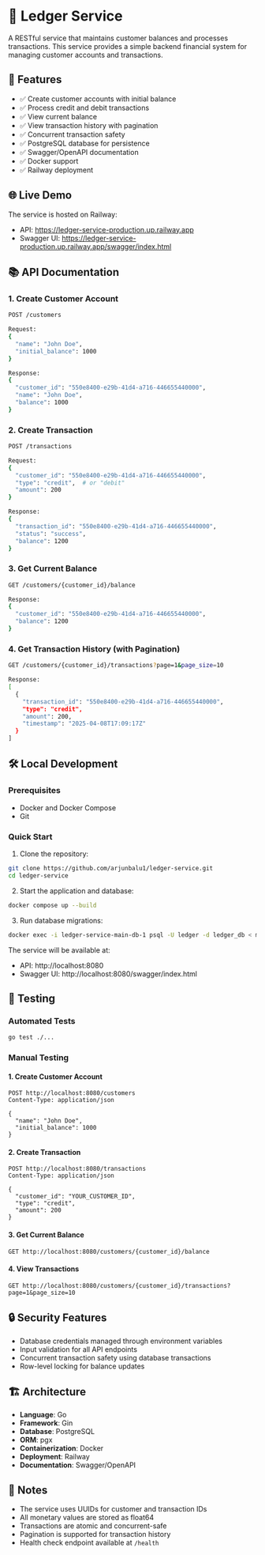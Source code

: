# 🔐 Ledger Service

A RESTful service that maintains customer balances and processes transactions. This service provides a simple backend financial system for managing customer accounts and transactions.

## 🚀 Features

- ✅ Create customer accounts with initial balance
- ✅ Process credit and debit transactions
- ✅ View current balance
- ✅ View transaction history with pagination
- ✅ Concurrent transaction safety
- ✅ PostgreSQL database for persistence
- ✅ Swagger/OpenAPI documentation
- ✅ Docker support
- ✅ Railway deployment

## 🌐 Live Demo

The service is hosted on Railway:
- API: https://ledger-service-production.up.railway.app
- Swagger UI: https://ledger-service-production.up.railway.app/swagger/index.html

## 📚 API Documentation

### 1. Create Customer Account
```bash
POST /customers

Request:
{
  "name": "John Doe",
  "initial_balance": 1000
}

Response:
{
  "customer_id": "550e8400-e29b-41d4-a716-446655440000",
  "name": "John Doe",
  "balance": 1000
}
```

### 2. Create Transaction
```bash
POST /transactions

Request:
{
  "customer_id": "550e8400-e29b-41d4-a716-446655440000",
  "type": "credit",  # or "debit"
  "amount": 200
}

Response:
{
  "transaction_id": "550e8400-e29b-41d4-a716-446655440000",
  "status": "success",
  "balance": 1200
}
```

### 3. Get Current Balance
```bash
GET /customers/{customer_id}/balance

Response:
{
  "customer_id": "550e8400-e29b-41d4-a716-446655440000",
  "balance": 1200
}
```

### 4. Get Transaction History (with Pagination)
```bash
GET /customers/{customer_id}/transactions?page=1&page_size=10

Response:
[
  {
    "transaction_id": "550e8400-e29b-41d4-a716-446655440000",
    "type": "credit",
    "amount": 200,
    "timestamp": "2025-04-08T17:09:17Z"
  }
]
```

## 🛠️ Local Development

### Prerequisites
- Docker and Docker Compose
- Git

### Quick Start

1. Clone the repository:
```bash
git clone https://github.com/arjunbalu1/ledger-service.git
cd ledger-service
```

2. Start the application and database:
```bash
docker compose up --build
```

3. Run database migrations:
```bash
docker exec -i ledger-service-main-db-1 psql -U ledger -d ledger_db < migrations/init.sql
```

The service will be available at:
- API: http://localhost:8080
- Swagger UI: http://localhost:8080/swagger/index.html

## 🧪 Testing

### Automated Tests
```bash
go test ./...
```

### Manual Testing

#### 1. Create Customer Account
```http
POST http://localhost:8080/customers
Content-Type: application/json

{
  "name": "John Doe",
  "initial_balance": 1000
}
```

#### 2. Create Transaction
```http
POST http://localhost:8080/transactions
Content-Type: application/json

{
  "customer_id": "YOUR_CUSTOMER_ID",
  "type": "credit",
  "amount": 200
}
```

#### 3. Get Current Balance
```http
GET http://localhost:8080/customers/{customer_id}/balance
```

#### 4. View Transactions
```http
GET http://localhost:8080/customers/{customer_id}/transactions?page=1&page_size=10
```

## 🔒 Security Features

- Database credentials managed through environment variables
- Input validation for all API endpoints
- Concurrent transaction safety using database transactions
- Row-level locking for balance updates

## 🏗️ Architecture

- **Language**: Go
- **Framework**: Gin
- **Database**: PostgreSQL
- **ORM**: pgx
- **Containerization**: Docker
- **Deployment**: Railway
- **Documentation**: Swagger/OpenAPI

## 📝 Notes

- The service uses UUIDs for customer and transaction IDs
- All monetary values are stored as float64
- Transactions are atomic and concurrent-safe
- Pagination is supported for transaction history
- Health check endpoint available at `/health`
